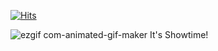 [![Hits](https://hits.seeyoufarm.com/api/count/incr/badge.svg?url=https%3A%2F%2Fgithub.com%2Fgjbae1212%2Fhit-counter&count_bg=%23579FBA&title_bg=%23527CAE&icon=wii.svg&icon_color=%23E7E7E7&title=PHIGHTERS%21&edge_flat=false)](https://hits.seeyoufarm.com)


![ezgif com-animated-gif-maker](https://s4.ezgif.com/tmp/ezgif-4-d7d33981e3.gif) 
It's Showtime!

